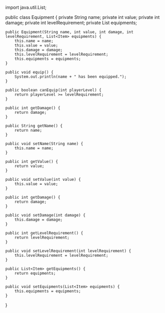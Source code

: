import java.util.List;

public class Equipment {
    private String name;
    private int value;
    private int damage;
    private int levelRequirement;
    private List<Item> equipments;

    public Equipment(String name, int value, int damage, int levelRequirement, List<Item> equipments) {
        this.name = name;
        this.value = value;
        this.damage = damage;
        this.levelRequirement = levelRequirement;
        this.equipments = equipments;
    }

    public void equip() {
        System.out.println(name + " has been equipped.");
    }

    public boolean canEquip(int playerLevel) {
        return playerLevel >= levelRequirement;
    }

    public int getDamage() {
        return damage;
    }

    public String getName() {
        return name;
    }

    public void setName(String name) {
        this.name = name;
    }

    public int getValue() {
        return value;
    }

    public void setValue(int value) {
        this.value = value;
    }

    public int getDamage() {
        return damage;
    }

    public void setDamage(int damage) {
        this.damage = damage;
    }

    public int getLevelRequirement() {
        return levelRequirement;
    }

    public void setLevelRequirement(int levelRequirement) {
        this.levelRequirement = levelRequirement;
    }

    public List<Item> getEquipments() {
        return equipments;
    }

    public void setEquipments(List<Item> equipments) {
        this.equipments = equipments;
    }
}
